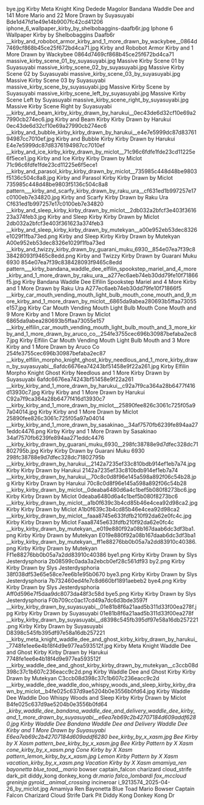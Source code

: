 bye.jpg   Kirby Meta Knight King Dedede Magolor Bandana Waddle Dee and 141 More Mario and 22 More Drawn by Suyasuyabi  Bde1d47fd1e49e14b9007fc42cd41206
iphone_6_wallpaper_kirby_by_shelbobaggins-daafb6r.jpg Iphone 6 Wallpaper Kirby by Shelbobaggins Daafb6r
__kirby_and_robobot_armor_kirby_and_1_more_drawn_by_wackybee__0864d7469cf868b45ce25f672bd4ca71.jpg   Kirby and Robobot Armor Kirby and 1 More Drawn by Wackybee  0864d7469cf868b45ce25f672bd4ca71
massive_kirby_scene_01_by_suyasuyabi.jpg Massive Kirby Scene 01 by Suyasuyabi
massive_kirby_scene_02_by_suyasuyabi.jpg Massive Kirby Scene 02 by Suyasuyabi
massive_kirby_scene_03_by_suyasuyabi.jpg Massive Kirby Scene 03 by Suyasuyabi
massive_kirby_scene_by_suyasuyabi.jpg Massive Kirby Scene by Suyasuyabi
massive_kirby_scene_left_by_suyasuyabi.jpg Massive Kirby Scene Left by Suyasuyabi
massive_kirby_scene_right_by_suyasuyabi.jpg Massive Kirby Scene Right by Suyasuyabi
__kirby_and_beam_kirby_kirby_drawn_by_harukui__0ec43de6d32cf10e69a27990cb274ec6.jpg   Kirby and Beam Kirby Kirby Drawn by Harukui  0ec43de6d32cf10e69a27990cb274ec6
__kirby_and_bubble_kirby_kirby_drawn_by_harukui__e4e7e5999dc87d8376194987cc7010ef.jpg   Kirby and Bubble Kirby Kirby Drawn by Harukui  E4e7e5999dc87d8376194987cc7010ef
__kirby_and_ice_kirby_kirby_drawn_by_miclot__71c96c6fdfe1fde23cd11225e6f5ece1.jpg   Kirby and Ice Kirby Kirby Drawn by Miclot  71c96c6fdfe1fde23cd11225e6f5ece1
__kirby_and_parasol_kirby_kirby_drawn_by_miclot__735985c448d48be9803f5136c504c8a8.jpg   Kirby and Parasol Kirby Kirby Drawn by Miclot  735985c448d48be9803f5136c504c8a8
pattern___kirby_and_scarfy_kirby_drawn_by_raku_ura__cf631ed1b997257e17c0100eb7e34820.jpg   Kirby and Scarfy Kirby Drawn by Raku Ura  Cf631ed1b997257e17c0100eb7e34820
__kirby_and_sleep_kirby_kirby_drawn_by_miclot__2db032a2bfcf3e403f361623a374feb3.jpg   Kirby and Sleep Kirby Kirby Drawn by Miclot  2db032a2bfcf3e403f361623a374feb3
__kirby_and_sleep_kirby_kirby_drawn_by_mutekyan__a00e952eb53dec8326e1029f1fba73ed.png   Kirby and Sleep Kirby Kirby Drawn by Mutekyan  A00e952eb53dec8326e1029f1fba73ed
__kirby_and_twizzy_kirby_drawn_by_guarani_muku_6930__854e07ea7f39c838428093f9465c8edd.png   Kirby and Twizzy Kirby Drawn by Guarani Muku 6930  854e07ea7f39c838428093f9465c8edd
pattern___kirby_bandana_waddle_dee_elfilin_spookstep_mariel_and_4_more_kirby_and_1_more_drawn_by_raku_ura__a277ec6aeb74eb30dd79fe10f71866f5.jpg   Kirby Bandana Waddle Dee Elfilin Spookstep Mariel and 4 More Kirby and 1 More Drawn by Raku Ura  A277ec6aeb74eb30dd79fe10f71866f5
__kirby_car_mouth_vending_mouth_light_bulb_mouth_cone_mouth_and_9_more_kirby_and_1_more_drawn_by_miclot__6865da9abea280693b5ffaa73055e157.jpg   Kirby Car Mouth Vending Mouth Light Bulb Mouth Cone Mouth and 9 More Kirby and 1 More Drawn by Miclot  6865da9abea280693b5ffaa73055e157
__kirby_elfilin_car_mouth_vending_mouth_light_bulb_mouth_and_3_more_kirby_and_1_more_drawn_by_aruco_co__254fe3755cec696b30987befaba2ec87.jpg   Kirby Elfilin Car Mouth Vending Mouth Light Bulb Mouth and 3 More Kirby and 1 More Drawn by Aruco Co  254fe3755cec696b30987befaba2ec87
__kirby_elfilin_morpho_knight_ghost_kirby_needlous_and_1_more_kirby_drawn_by_suyasuyabi__6afdc6676ea74243bf51458e9f22a261.jpg   Kirby Elfilin Morpho Knight Ghost Kirby Needlous and 1 More Kirby Drawn by Suyasuyabi  6afdc6676ea74243bf51458e9f22a261
__kirby_kirby_and_1_more_drawn_by_harukui__c92a7f9ca364a28b6477f416d13930c7.jpg   Kirby Kirby and 1 More Drawn by Harukui  C92a7f9ca364a28b6477f416d13930c7
__kirby_kirby_and_1_more_drawn_by_miclot__25890fee826c3061c725f05a97a04014.jpg   Kirby Kirby and 1 More Drawn by Miclot  25890fee826c3061c725f05a97a04014
__kirby_kirby_and_1_more_drawn_by_sasakinao__34af7570fb6239fe894aa271eddc4476.png   Kirby Kirby and 1 More Drawn by Sasakinao  34af7570fb6239fe894aa271eddc4476
__kirby_kirby_drawn_by_guarani_muku_6930__298fc38788e9d7dfec328dc71802795b.jpg   Kirby Kirby Drawn by Guarani Muku 6930  298fc38788e9d7dfec328dc71802795b
__kirby_kirby_drawn_by_harukui__2142a7235ef33c810bdb914ef1eb7a74.jpg   Kirby Kirby Drawn by Harukui  2142a7235ef33c810bdb914ef1eb7a74
__kirby_kirby_drawn_by_harukui__70c8c0d8f96e145a598a892f06c54b28.jpg   Kirby Kirby Drawn by Harukui  70c8c0d8f96e145a598a892f06c54b28
__kirby_kirby_drawn_by_miclot__0deaba6480d6a4c1bef5b080f8273bc6.jpg   Kirby Kirby Drawn by Miclot  0deaba6480d6a4c1bef5b080f8273bc6
__kirby_kirby_drawn_by_miclot__a1b0f639c3b4cd85b46e4cea92d98ca2.jpg   Kirby Kirby Drawn by Miclot  A1b0f639c3b4cd85b46e4cea92d98ca2
__kirby_kirby_drawn_by_miclot__faaa8745e633fdfb210f92da62e0fc4c.jpg   Kirby Kirby Drawn by Miclot  Faaa8745e633fdfb210f92da62e0fc4c
__kirby_kirby_drawn_by_mutekyan__e019e880f92a08b167daab6dc3df3ba1.png   Kirby Kirby Drawn by Mutekyan  E019e880f92a08b167daab6dc3df3ba1
__kirby_kirby_drawn_by_mutekyan__ff1e88276bb0b05a7a2dd83910c40386.png   Kirby Kirby Drawn by Mutekyan  Ff1e88276bb0b05a7a2dd83910c40386
bye1.png   Kirby Kirby Drawn by Slys Jesterdysphoria  2b08599c0ada3a2ebcb0ef28c561df93
by2.png   Kirby Kirby Drawn by Slys Jesterdysphoria  38f038df53e65e58ce7ee6b1e95b0670
bye3.png   Kirby Kirby Drawn by Slys Jesterdysphoria  7b732460ed4fe7c8d660bf1891aebeb2
bye4.png   Kirby Kirby Drawn by Slys Jesterdysphoria  Aff0d596e7f5daa9dc8073da48f3c58d
bye5.png   Kirby Kirby Drawn by Slys Jesterdysphoria  F0b709cc0ac17cd49a7dc6d3bde3597f
__kirby_kirby_drawn_by_suyasuyabi__01e81b8f6a21aad5b311d33f00ea278f.jpg   Kirby Kirby Drawn by Suyasuyabi  01e81b8f6a21aad5b311d33f00ea278f
__kirby_kirby_drawn_by_suyasuyabi__d8398c545fb395df97e58a16db257221.png   Kirby Kirby Drawn by Suyasuyabi  D8398c545fb395df97e58a16db257221
__kirby_meta_knight_waddle_dee_and_ghost_kirby_kirby_drawn_by_harukui__7748fe1ee6e4b18f4d9e977ea593512f.jpg   Kirby Meta Knight Waddle Dee and Ghost Kirby Kirby Drawn by Harukui  7748fe1ee6e4b18f4d9e977ea593512f
__kirby_waddle_dee_and_ghost_kirby_kirby_drawn_by_mutekyan__c3ccb08d398c37c1b607c236eacc9c2d.png   Kirby Waddle Dee and Ghost Kirby Kirby Drawn by Mutekyan  C3ccb08d398c37c1b607c236eacc9c2d
__kirby_waddle_dee_waddle_doo_whispy_woods_and_sleep_kirby_kirby_drawn_by_miclot__b4fe025c637d9ae5204b0e3556b0fd64.jpg   Kirby Waddle Dee Waddle Doo Whispy Woods and Sleep Kirby Kirby Drawn by Miclot  B4fe025c637d9ae5204b0e3556b0fd64
__kirby_waddle_dee_bandana_waddle_dee_and_delivery_waddle_dee_kirby_and_1_more_drawn_by_suyasuyabi__e6ea7eb69c2b42707184d609addf6280.jpg   Kirby Waddle Dee Bandana Waddle Dee and Delivery Waddle Dee Kirby and 1 More Drawn by Suyasuyabi  E6ea7eb69c2b42707184d609addf6280
bee_kirby_by_x_xasm.jpg Bee Kirby by X Xasm
pattern_bee_kirby_by_x_xasm.jpg Bee Kirby Pattern by X Xasm
cone_kirby_by_x_xasm.png Cone Kirby by X Xasm
pattern_lemon_kirby_by_x_xasm.jpg Lemon Kirby Pattern by X Xasm
vacation_kirby_by_x_xasm.png Vacation Kirby by X Xasm
amamiya_ren bayonetta blue_toad__mario_ bowser captain_falcon charizard cloud_strife dark_pit diddy_kong donkey_kong dr._mario falco_lombardi fox_mccloud greninja gyroid__animal_crossing_ incineroar i_9213574_2025-04-26_by_miclot.jpg Amamiya Ren Bayonetta Blue Toad  Mario  Bowser Captain Falcon Charizard Cloud Strife Dark Pit Diddy Kong Donkey Kong Dr
